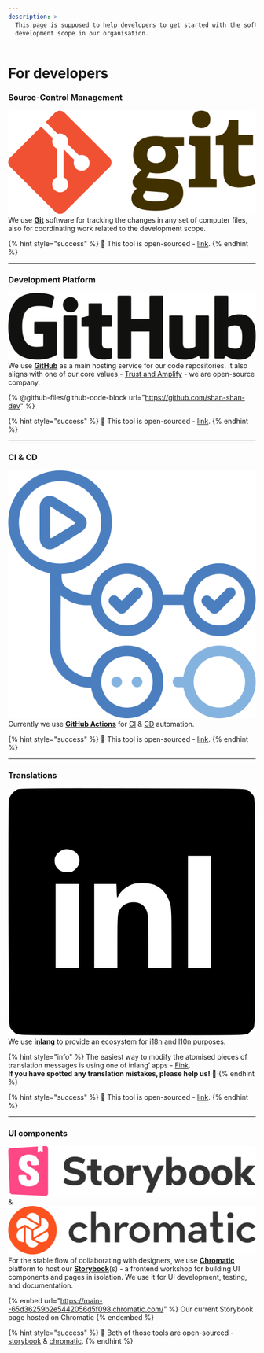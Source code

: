 ```yaml
---
description: >-
  This page is supposed to help developers to get started with the software
  development scope in our organisation.
---
```


# For developers

### Source-Control Management

<picture><source srcset="../../.gitbook/assets/git-logo-dark.svg" media="(prefers-color-scheme: dark)"><img src="../../.gitbook/assets/git-logo-light.svg" alt="" data-size="line"></picture>\
We use [**Git**](https://git-scm.com/) software for tracking the changes in any set of computer files, also for coordinating work related to the development scope.

{% hint style="success" %}
🌟 This tool is open-sourced - [link](https://github.com/git/git).
{% endhint %}

***

### Development Platform

<picture><source srcset="../../.gitbook/assets/github-logo-dark.svg" media="(prefers-color-scheme: dark)"><img src="../../.gitbook/assets/github-logo-light.svg" alt="" data-size="line"></picture>\
We use [**GitHub**](https://github.com/) as a main hosting service for our code repositories. It also aligns with one of our core values - [Trust and Amplify](../../company/foundations/#trust-and-amplify) - we are open-source company.

{% @github-files/github-code-block url="https://github.com/shan-shan-dev" %}

{% hint style="success" %}
🌟 This tool is open-sourced - [link](https://github.com/github).
{% endhint %}

***

### CI & CD

<img src="../../.gitbook/assets/github-actions-logo.svg" alt="" data-size="line">\
Currently we use [**GitHub Actions**](https://github.com/features/actions) for [CI](../../everyone/glossary.md#ci) & [CD](../../everyone/glossary.md#cd) automation.

{% hint style="success" %}
🌟 This tool is open-sourced - [link](https://github.com/actions).
{% endhint %}

***

### Translations

<picture><source srcset="../../.gitbook/assets/inlang-logo-dark.svg" media="(prefers-color-scheme: dark)"><img src="../../.gitbook/assets/inlang-logo-light.svg" alt="" data-size="line"></picture>\
We use [**inlang**](https://inlang.com) to provide an ecosystem for [i18n](../../everyone/glossary.md#i18n) and [l10n](../../everyone/glossary.md#l10n) purposes.

{% hint style="info" %}
The easiest way to modify the atomised pieces of translation messages is using one of inlang’ apps - [Fink](https://fink.inlang.com/).\
**If you have spotted any translation mistakes, please help us!** :pray:
{% endhint %}

{% hint style="success" %}
🌟 This tool is open-sourced - [link](https://github.com/opral).
{% endhint %}

***

### UI components

<picture><source srcset="../../.gitbook/assets/storybook-logo-dark.svg" media="(prefers-color-scheme: dark)"><img src="../../.gitbook/assets/storybook-logo-light.svg" alt="" data-size="line"></picture> & <picture><source srcset="../../.gitbook/assets/chromatic-logo-dark.svg" media="(prefers-color-scheme: dark)"><img src="../../.gitbook/assets/chromatic-logo-light.svg" alt="" data-size="line"></picture>\
For the stable flow of collaborating with designers, we use [**Chromatic**](https://chromatic.com/) platform to host our [**Storybook**](https://storybook.js.org/)(s) - a frontend workshop for building UI components and pages in isolation. We use it for UI development, testing, and documentation.

{% embed url="https://main--65d36259b2e5442056d5f098.chromatic.com/" %}
Our current Storybook page hosted on Chromatic
{% endembed %}

{% hint style="success" %}
🌟 Both of those tools are open-sourced - [storybook](https://github.com/storybookjs/storybook) & [chromatic](https://github.com/chromaui).
{% endhint %}
